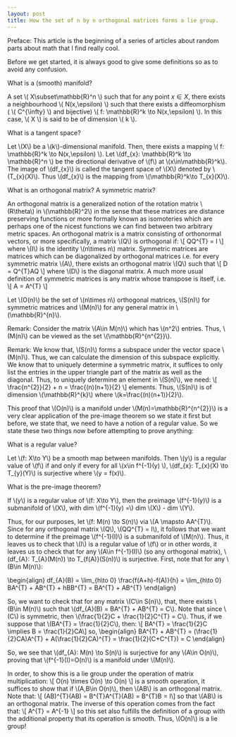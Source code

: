 ```yaml
---
layout: post
title: How the set of n by n orthogonal matrices forms a lie group.
---
```


Preface: This article is the beginning of a series of articles about 
random parts about math that I find really cool.

Before we get started, it is always good to give some definitions so
as to avoid any confusion.

What is a (smooth) manifold?

A set \\( X\subset\mathbb{R}^n \\) such that for any point $x\in X$, 
there exists a neighbourhood \\( N(x,\epsilon) \\) such that there
exists a diffeomorphism ( \\( C^{\infty} \\) and bijective) 
\\( f: \mathbb{R}^k \to N(x,\epsilon) \\). In this case, 
\\( X \\) is said to be of dimension \\( k \\).

What is a tangent space?

Let \\(X\\) be a \\(k\\)-dimensional manifold. Then,
there exists a mapping \\( f: \mathbb{R}^k \to N(x,\epsilon) \\). Let
\\(df_{x}: \mathbb{R}^k \to \mathbb{R}^n \\)
be the directional derivative of \\(f\\) at \\(x\in\mathbb{R}^k\\). The
image of \\(df_{x}\\) is called the tangent space of \\(X\\) denoted by
\\(T_{x}(X)\\). Thus \\(df_{x}\\) is the mapping from \\(\mathbb{R}^k\to T_{x}(X)\\).

What is an orthogonal matrix? A symmetric matrix?

An orthogonal matrix is a generalized notion of the rotation matrix \\(R\theta\\) in \\(\mathbb{R}^2\\)
in the sense that these matrices are distance preserving functions or more
formally known as isomoteries which are perhaps one of the nicest functions we can
find between two arbitrary metric spaces. An orthogonal matrix is a matrix consisting
of orthonormal vectors, or more specifically, a matrix \\(Q\\) is orthogonal if:
\\[ QQ^{T} = I \\] where \\(I\\) is the identity \\(n\times n\\) matrix. Symmetric
matrices are matrices which can be diagonalized by orthogonal matrices i.e. for
every symmetric matrix \\(A\\), there exists an orthogonal matrix \\(Q\\) such that
\\[ D = Q^{T}AQ \\] where \\(D\\) is the diagonal matrix. A much more usual definition
of symmetric matrices is any matrix whose transpose is itself, i.e.
\\[ A = A^{T} \\]

Let \\(O(n)\\) be the set of \\(n\times n\\) orthogonal matrices, \\(S(n)\\) for symmetric matrices and
\\(M(n)\\) for any general matrix in \\(\mathbb{R}^{n}\\). 

Remark: Consider the matrix \\(A\in M(n)\\) which
has \\(n^2\\) entries. Thus, \\(M(n)\\) can be viewed as the set \\(\mathbb{R}^{n^{2}}\\).

Remark: We know that, \\(S(n)\\) forms a subspace under the vector space \\(M(n)\\). Thus, we can calculate
the dimension of this subspace explicitly. We know that to uniquely determine a symmetric matrix,
it suffices to only list the entries in the upper triangle part of the matrix as well as the 
diagonal. Thus, to uniquely determine an element in \\(S(n)\\), we need:
\\[ \frac{n^{2}}{2} + n = \frac{(n)(n+1)}{2} \\]
elements. Thus, \\(S(n)\\) is of dimension \\(\mathbb{R}^{k}\\) where \\(k=\frac{(n)(n+1)}{2}\\).

This proof that \\(O(n)\\) is a manifold under \\(M(n)=\mathbb{R}^{n^{2}}\\) is a very clear
application of the pre-image theorem so we state it first but before, we state that, we need to have
a notion of a regular value. So we state these two things now before attempting to prove anything:

What is a regular value?

Let \\(f: X\to Y\\) be a smooth map between manifolds. Then \\(y\\) is a regular value of \\(f\\) if
and only if every for all \\(x\in f^{-1}(y) \\), \\(df_{x}: T_{x}(X) \to T_{y}(Y)\\) is surjective
where \\(y = f(x)\\).

What is the pre-image theorem?

If \\(y\\) is a regular value of \\(f: X\to Y\\), then the preimage \\(f^{-1}(y)\\) is a
submanifold of \\(X\\), with dim \\(f^{-1}(y) =\\) dim \\(X\\) - dim \\(Y\\).

Thus, for our purposes, let \\(f: M(n) \to S(n)\\) via \\(A \mapsto AA^{T}\\). Since for any orthogonal
matrix \\(Q\\), \\(QQ^{T} = I\\), it follows that we want to determine if the preimage \\(f^{-1}(I)\\)
is a submanifold of \\(M(n)\\). Thus, it leaves us to check that \\(I\\) is a regular value of \\(f\\)
or in other words, it leaves us to check that for any \\(A\in f^{-1}(I)\\) (so any orthogonal matrix),
\\(df_{A}: T_{A}(M(n)) \to T_{f(A)}(S(n))\\) is surjective. First, note that for any \\(B\in M(n)\\):

\begin{align}
        df_{A}(B) = \lim_{h\to 0} \frac{f(A+h)-f(A)}{h}
        = \lim_{h\to 0} BA^{T} + AB^{T} + hBB^{T}
        = BA^{T} + AB^{T}
\end{align}

So, we want to check that for any matrix \\(C\in S(n)\\), that, there exists \\(B\in M(n)\\) such
that \\(df_{A}(B) = BA^{T} + AB^{T} = C\\). Note that since \\(C\\) is symmetric, then
\\(\frac{1}{2}C + \frac{1}{2}C^{T} = C\\). Thus, if we suppose that \\(BA^{T} = \frac{1}{2}C\\), then:
\\[ BA^{T} = \frac{1}{2}C \implies B = \frac{1}{2}CA\\]
so,
\begin{align}
    BA^{T} + AB^{T} = (\frac{1}{2}CA)A^{T} + A(\frac{1}{2}CA)^{T} = \frac{1}{2}(C+C^{T}) = C
\end{align}

So, we see that \\(df_{A}: M(n) \to S(n)\\) is surjective for any \\(A\in O(n)\\), proving that
\\(f^{-1}(I)=O(n)\\) is a manifold under \\(M(n)\\).

In order, to show this is a lie group under the operation of matrix multiplication:
\\[ O(n) \times O(n) \to O(n) \\]
is a smooth operation, it suffices to show that if \\(A,B\in O(n)\\), then \\(AB\\) is an
orthogonal matrix. Note that:
\\[ (AB)^{T}(AB) = B^{T}A^{T}(AB) = B^{T}B = I\\]
so that \\(AB\\) is an orthogonal matrix. The inverse of this operation comes from the fact
that:
\\[ A^{T} = A^{-1} \\]
so this set also fulfills the definition of a group with the additional property that its
operation is smooth. Thus, \\(O(n)\\) is a lie group!
